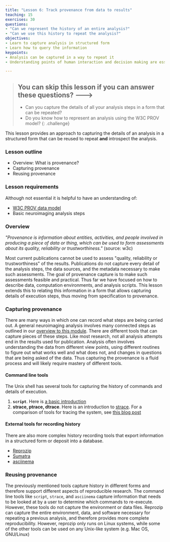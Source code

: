 ```yaml
---
title: "Lesson 6: Track provenance from data to results"
teaching: 15
exercises: 30
questions:
- "Can we represent the history of an entire analysis?"
- "Can we use this history to repeat the analysis?"
objectives:
- Learn to capture analysis in structured form
- Learn how to query the information
keypoints:
- Analysis can be captured in a way to repeat it
- Understanding points of human interaction and decision making are essential for reproducibility

---
```


> ## You can skip this lesson if you can answer these questions? --->
>
> - Can you capture the details of all your analysis steps in a form that can be repeated?
> - Do you know how to represent an analysis using the W3C PROV model?
{: .challenge}

This lesson provides an approach to capturing the details of an analysis in a
structured form that can be reused to repeat **and** introspect the analysis.

### Lesson outline

- Overview: What is provenance?
- Capturing provenance
- Reusing provenance

### Lesson requirements

Although not essential it is helpful to have an understanding of:

- [W3C PROV data model](https://www.w3.org/TR/prov-dm/)
- Basic neuroimaging analysis steps

### Overview

_"Provenance is information about entities, activities, and people involved in
producing a piece of data or thing, which can be used to form assessments about
its quality, reliability or trustworthiness."_ (source: w3c)

Most current publications cannot be used to assess "quality, reliability or
 trustworthiness" of the results. Publications do not capture every detail of
the analysis steps, the data sources, and the metadata necessary to make such
assessments. The goal of provenance capture is to make such assessments
feasible and practical. Thus far we have focused on how to describe data,
computation environments, and analysis scripts. This lesson extends this to
relating this information in a form that allows capturing details of execution
steps, thus moving from specification to provenance.

### Capturing provenance
There are many ways in which one can record what steps are being carried out. A
general neuroimaging analysis involves many connected steps as outlined in our
[overview to this module](/01-overview). There are different tools that can
capture pieces of these steps. Like most research, not all analysis attempts end
in the results used for publication. Analysis often involves understanding the
data from different view points, using different routines to figure out what
works well and what does not, and changes in questions that are being asked of
the data. Thus capturing the provenance is a fluid process and will likely
require mastery of different tools.

#### Command line tools
The Unix shell has several tools for capturing the history of commands and
details of execution.

1. **`script`**. Here is [a basic introduction](http://www.livefirelabs.com/unix_tip_trick_shell_script/aug_2003/08252003.htm)
2. **strace, ptrace, dtrace**. Here is an introduction to [strace](http://www.brendangregg.com/blog/2014-05-11/strace-wow-much-syscall.html).
For a comparison of tools for tracing the system, see [this blog post](http://www.brendangregg.com/blog/2015-07-08/choosing-a-linux-tracer.html)

#### External tools for recording history
There are also more complex history recording tools that export information in
a structured form or deposit into a database.

- [Reprozip](https://vida-nyu.github.io/reprozip/)
- [Sumatra](http://neuralensemble.org/sumatra/)
- [asciinema](https://asciinema.org/)

### Reusing provenance
The previously mentioned tools capture history in different forms and therefore
support different aspects of reproducible research. The command line tools like
`script`, `strace`, and `asciinema` capture information that needs to be looked
at by a user to determine which commands to re-execute. However, these tools do
not capture the environment or data files. Reprozip can capture the entire
environment, data, and software necessary for repeating a previous analysis, and
therefore provides more complete reproducibility. However, reprozip only runs on
Linux systems, while some of the other tools can be used on any Unix-like system
 (e.g. Mac OS, GNU/Linux)




